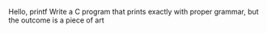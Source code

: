 Hello, printf
Write a C program that prints exactly with proper grammar, but the outcome is a piece of art
